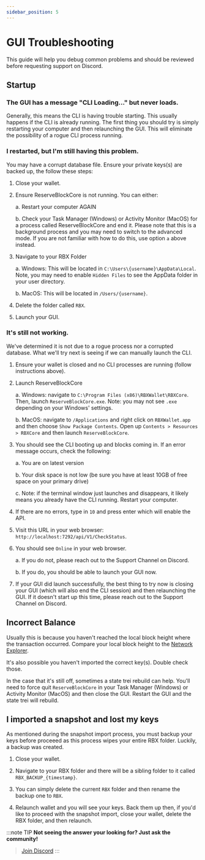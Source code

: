 ```yaml
---
sidebar_position: 5
---
```


# GUI Troubleshooting

This guide will help you debug common problems and should be reviewed before requesting support on Discord.

## Startup

### The GUI has a message "CLI Loading..." but never loads.

Generally, this means the CLI is having trouble starting. This usually happens if the CLI is already running.
The first thing you should try is simply restarting your computer and then relaunching the GUI. This will eliminate the possibility of a rogue CLI process running.

### I restarted, but I'm still having this problem.

You may have a corrupt database file. Ensure your private keys(s) are backed up, the follow these steps:

1. Close your wallet.

2. Ensure ReserveBlockCore is not running. You can either:

    a. Restart your computer AGAIN

    b. Check your Task Manager (Windows) or Activity Monitor (MacOS) for a process called ReserveBlockCore and end it. Please note that this is a background process and you may need to switch to the advanced mode. If you are not familiar with how to do this, use option `a` above instead.

3. Navigate to your RBX Folder

    a. Windows: This will be located in `C:\Users\{username}\AppData\Local`. Note, you may need to enable `Hidden Files` to see the AppData folder in your user directory.

    b. MacOS: This will be located in `/Users/{username}`.

4. Delete the folder called `RBX`.

5. Launch your GUI.

### It's still not working.

We've determined it is not due to a rogue process nor a corrupted database. What we'll try next is seeing if we can manually launch the CLI.

1. Ensure your wallet is closed and no CLI processes are running (follow instructions above).

2. Launch ReserveBlockCore

    a. Windows: navigate to `C:\Program Files (x86)\RBXWallet\RBXCore`. Then, launch `ReserveBlockCore.exe`. Note: you may not see `.exe` depending on your Windows' settings.

    b. MacOS: navigate to `/Applications` and right click on `RBXWallet.app` and then choose `Show Package Contents`. Open up `Contents > Resources > RBXCore` and then launch `ReserveBlockCore`.

3. You should see the CLI booting up and blocks coming in. If an error message occurs, check the following:

    a. You are on latest version

    b. Your disk space is not low (be sure you have at least 10GB of free space on your primary drive)

    c. Note: if the terminal window just launches and disappears, it likely means you already have the CLI running. Restart your computer.

4. If there are no errors, type in `10` and press enter which will enable the API.

5. Visit this URL in your web browser: `http://localhost:7292/api/V1/CheckStatus`. 

6. You should see `Online` in your web browser. 

    a. If you do not, please reach out to the Support Channel on Discord.
    
    b. If you do, you should be able to launch your GUI now.

7. If your GUI did launch successfully, the best thing to try now is closing your GUI (which will also end the CLI session) and then relaunching the GUI. If it doesn't start up this time, please reach out to the Support Channel on Discord.  
    

## Incorrect Balance

Usually this is because you haven't reached the local block height where the transaction occurred. Compare your local block height to the [Network Explorer](https://rbx.network).

It's also possible you haven't imported the correct key(s). Double check those.

In the case that it's still off, sometimes a state trei rebuild can help. You'll need to force quit `ReserveBlockCore` in your Task Manager (Windows) or Activity Monitor (MacOS) and then close the GUI. Restart the GUI and the state trei will rebuild.

## I imported a snapshot and lost my keys

As mentioned during the snapshot import process, you must backup your keys before proceeed as this process wipes your entire RBX folder. Luckily, a backup was created. 

1. Close your wallet.

2. Navigate to your RBX folder and there will be a sibling folder to it called `RBX_BACKUP_{timestamp}`. 

3. You can simply delete the current `RBX` folder and then rename the backup one to `RBX`.

4. Relaunch wallet and you will see your keys. Back them up then, if you'd like to proceed with the snapshot import, close your wallet, delete the RBX folder, and then relaunch.


:::note TIP
**Not seeing the answer your looking for? Just ask the community!**
> <a href="https://discord.com/invite/PnS2HRETDh">Join Discord</a>
:::
